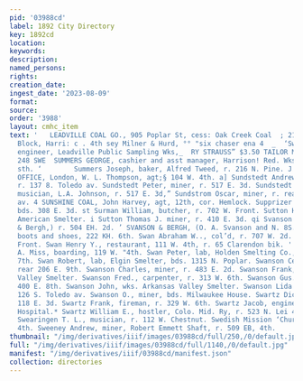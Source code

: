 ```yaml
---
pid: '03988cd'
label: 1892 City Directory
key: 1892cd
location: 
keywords: 
description: 
named_persons: 
rights: 
creation_date: 
ingest_date: '2023-08-09'
format: 
source: 
order: '3988'
layout: cmhc_item
text: '   LEADVILLE COAL GO., 905 Poplar St, cess: Oak Creek Coal  ; 21-22 Boston
  Block, Harri: c . 4th sey Milner & Hurd, °° "six chaser ena 4  _  ‘Swan Benton P.,
  engineer, Leadville Public Sampling Wks,_  RY STRAUSS” $3.50 TAILOR MADE PANTS     SUM
  248 SWE  SUMMERS GEORGE, cashier and asst manager, Harrison! Red. Wks, r. 114 E.
  sth. ‘        Summers Joseph, baker, Alfred Tweed, r. 216 N. Pine. J SUN INSURANCE
  OFFICE, London, W. L. Thompson, agt;§ 104 W. 4th. a] Sundstedt Andrew, smelter,
  r. 137 8. Toledo av. Sundstedt Peter, miner, r. 517 E. 3d. Sundstedt Richard A.,
  musician, L.A. Johnson, r. 517 E. 3d,” Sundstrom Oscar, miner, r. rear 148 S. Toledo
  av. 4 SUNSHINE COAL, John Harvey, agt, 12th, cor. Hemlock. Supprizer Jerry, miner,
  bds. 308 E. 3d. st Surman William, butcher, r. 702 W. Front. Sutton Harry, lab,
  American Smelter. i Sutton Thomas J. miner, r. 410 E. 3d. qi Svanson Olof A., (Svanson
  & Bergh,) r. 504 EH. 2d. ’ SVANSON & BERGH, (O. A. Svanson and N. 8S. Bergh,) a
  boots and shoes, 222 KH. 6th. Swan Abraham W.., col’d, r. 707 W. 2d.  r. 410 W.
  Front. Swan Henry Y., restaurant, 111 W. 4th, r. 65 Clarendon bik. '' Swan Mary
  A. Miss, boarding, 119 W. "4th. Swan Peter, lab, Holden Smelting Co., r. 429 E.
  7th. Swan Robert, lab, Elgin Smelter, bds. 1315 N. Poplar. Swanson Celia Miss, r.
  rear 206 E. 9th. Swanson Charles, miner, r. 483 E. 2d. Swanson Frank, wks. Arkansas
  Valley Smelter. Swanson Fred., carpenter, r. 313 W. 6th. Swanson Gus., miner, bds.
  400 E. 8th. Swanson John, wks. Arkansas Valley Smelter. Swanson Lida Mrs., r. rear
  126 S. Toledo av. Swanson O., miner, bds. Milwaukee House. Swartz Dick, produee,
  118 E. 3d. Swartz Frank, fireman, r. 329 W. 6th. Swartz Jacob, engineer, St. Vincent’s
  Hospital.* Swartz William E., hostler, Colo. Mid. Ry, r. 523 N. Lei 4 ter av. 4
  Swearingen T. L., musician, r. 112 W. Chestnut. Swedish Mission ‘Church, 524 EK.
  4th. Sweeney Andrew, miner, Robert Emmett Shaft, r. 509 EB, 4th.    '
thumbnail: "/img/derivatives/iiif/images/03988cd/full/250,/0/default.jpg"
full: "/img/derivatives/iiif/images/03988cd/full/1140,/0/default.jpg"
manifest: "/img/derivatives/iiif/03988cd/manifest.json"
collection: directories
---
```

